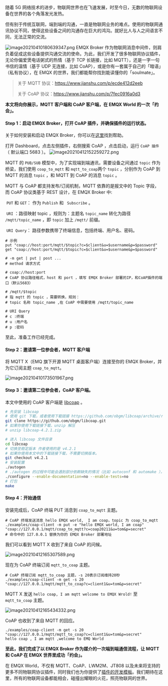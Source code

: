 随着 5G 网络技术的进步，物联网世界也在飞速发展，时至今日，无数的物联网设备在世界的各个角落发光发热。

但有别于传统互联网，端到端的沟通，一直是物联网业务的难点。使用的物联网通讯协议不同，使得这些设备之间的沟通存在巨大的鸿沟。就好比人与人之间语言不同，无法正常的交流。

![image20210410180639347.png](https://static.emqx.net/images/6e9b97f0ab7f852eda6f6c9e91d44c7c.png)
EMQX Broker 作为物联网消息中间件，则肩负着促成这些设备提供沟通交流的使命。为此，我们开发了很多物联网协议插件，无论你偏爱煲电话粥式的热情（基于 TCP 长链接，比如 MQTT），还是一字一句书信的温情（基于 UDP 无连接，比如 CoAP），或是你有一套属于自己的「暗语」（私有协议），在 EMQX 的世界，我们都能帮你找到能读懂你的「soulmate」。

> 关于 MQTT 协议：https://www.jianshu.com/p/ecde412d2eeb
>
> 关于 CoAP 协议：https://www.jianshu.com/p/7fec0916a0d3

**本文将向你展示，MQTT 客户端和 CoAP 客户端，在 EMQX World 的一次「约会」。**



#### Step 1：启动 EMQX Broker，打开 CoAP 插件，并确保插件的运行状态。

关于如何安装和启动 EMQX Broker，你可以在[这里](https://docs.emqx.cn/broker/v4.3/getting-started/install.html)找到帮助。

打开 Dashboard，点击左侧插件，右侧搜索 CoAP ，点击启动，运行 `CoAP 插件`（ 默认端口 5683 ）。
![image20210412152259272.png](https://static.emqx.net/images/66a3ec26f6ef7baedb9fb7e22b0cdf5d.png)
​	

MQTT 的 `PUB/SUB` 模型中，为了实现端到端通讯，需要设备之间通过 `topic` 作为桥梁，我们使用 `coap_to_mqtt` 和  `mqtt_to_coap`两个 `topic` ，分别作为 CoAP 到 MQTT 的消息 `topic` ，和 MQTT 到 CoAP 的消息 `topic` 。

MQTT 与 CoAP 都支持发布/订阅机制，MQTT 依靠的是报文中的 Topic 字段，而 CoAP 协议类基于 REST 设计，在 EMQX Broker 中:

​		`PUT`  和 `GET`： 作为  `Publish` 和 ` Subscribe` 。

​		`URI` ：路径映射 topic ，规则为：主题名 `topic_name`  转化为路径 `/mqtt/topic_name` ，即 `topic` 加上 `/mqtt/` 前缀。

​		`URI Query`： 路径参数携带了终端信息，包括终端、用户名、密码。

```shell
# 示例
put "coap://host:port/mqtt/$topic?c=$client&u=$username&p=$password"
get "coap://host:port/mqtt/$topic?c=$client&u=$username&p=$password"

# -m get | put | post ...
# method 请求方式

# coap://host:port
# CoAP 协议路径格式，host 和 port ，填写 EMQX Broker 部署的IP，和CoAP插件的端口（默认5683）

# /mqtt/$topic 
# 指 mqtt 的 topic ，需要转换，规则：
# topic 名称 topic_name ,在 CoAP 中需要使用 /mqtt/topic_name

# URI Query
# c :终端
# u :用户名
# p :密码
```

至此，准备工作已经完成。



#### Step 2：邀请第一位参会者，MQTT 客户端

将 MQTT X（EMQ 旗下开源 MQTT 桌面客户端）连接至你的 EMQX Broker，并为它订阅主题 `coap_to_mqtt`。

![image20210410173501967.png](https://static.emqx.net/images/161b58e547d1e123491c85dd3e18424a.png)



#### Step 3：邀请第二位参会者，CoAP 客户端。

本文中使用的 CoAP 客户端是 [libcoap](https://github.com/obgm/libcoap) 。

```sh
# 先安装 libcoap
# 使用 git 下载，或者使用下载链接 https://github.com/obgm/libcoap/archive/refs/tags/v4.2.1.zip
git clone https://github.com/obgm/libcoap.git
# 如果你使用下载链接下载，unzip 解压
# unzip libcoap-4.2.1.zip

# 进入 libcoap 文件目录
cd libcoap
# 切换至稳定版本 作者使用的是 v4.2.1
# 如果你使用本文中的下载链接下载，不需要切换版本。
git checkout v4.2.1
# 安装配置
./autogen
# ./autogen 的过程中可能会遇到部分依赖缺失的情况（比如 autoconf 和 automake ），按照提示安装对应依赖即可。
./configure --enable-documentation=no --enable-tests=no
# 打包
make
```



#### Step 4：开始通信

安装完成后，CoAP 终端 PUT 消息到  `coap_to_mqtt` 主题。

```shell
# CoAP 终端发送消息 hello EMQX world,  I am coap，topic 为 coap_to_mqtt
./examples/coap-client -m put -e "hello EMQX world, I am coap"  "coap://127.0.0.1/mqtt/coap_to_mqtt?c=coap20211&u=tom&p=secret"
# 命令中的 127.0.0.1 替换为你的 EMQX Broker 部署地址
```



我们可以看到 MQTT X 收到了来自 CoAP 的问候。

![image20210412165307589.png](https://static.emqx.net/images/d9f62c3d50866c9f6c01ebf4f369ad16.png)



现在为 CoAP 终端订阅 `mqtt_to_coap` 主题。

```shell
# CoAP 终端订阅 mqtt_to_coap 主题，-s 20表示订阅维持20秒
./examples/coap-client -m get -s 20 "coap://127.0.0.1/mqtt/mqtt_to_coap?c=client1&u=tom&p=secret"
```



MQTT X 发送 `hello coap, I am mqtt welcome to EMQX Wrold!`  至 `mqtt_to_coap` 主题。

![image20210412165434332.png](https://static.emqx.net/images/966dc4195705ae31e41842261fc7b164.png)



CoAP 也收到了来自 MQTT 的回应。

```shell
./examples/coap-client -m get -s 20 "coap://127.0.0.1/mqtt/mqtt_to_coap?c=client1&u=tom&p=secret"
hello coap , I am mqtt ,welcome to EMQ World
```



**至此，我们完成了以 EMQX Broker 作为媒介的一次端到端通信流程，让 MQTT 和 CoAP 在 EMQX 世界里成功「约会」。**



在 EMQX World，不仅有 MQTT、CoAP、LWM2M、JT808 以及未来将支持的更多不同物联网协议插件，同时我们也为你提供了[插件的开发模板](https://github.com/emqx/emqx-plugin-template)。我们期待在这里，所有的物联网设备都能相会，碰撞出耀眼的火花，照亮物联网的世界。
